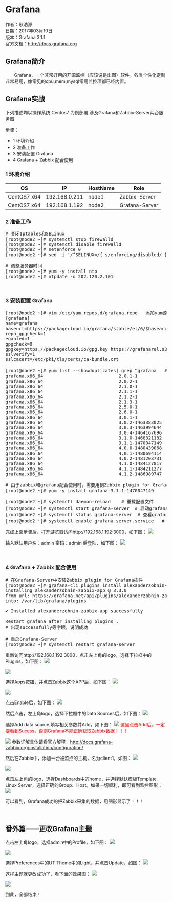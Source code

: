 # Grafana #
作者：耿浩源<br />
日期：2017年03月10日<br />
版本：Grafana 3.1.1<br />
官方文档：<a href="http://docs.grafana.org">http://docs.grafana.org</a><br />


## Grafana简介 ##

&nbsp;&nbsp;&nbsp;&nbsp;&nbsp;&nbsp;&nbsp;Grafana，一个非常好用的开源监控（应该说是出图）软件。各类个性化定制非常易用，像常见的cpu,mem,mysql常用监控项都已经内置。

## Grafana实战 ##

下列描述均以操作系统 Centos7 为例部署,涉及Grafana和Zabbix-Server两台服务器

步骤：

- 1 环境介绍
- 2 准备工作
- 3 安装配置 Grafana
- 4 Grafana + Zabbix 配合使用

### 1 环境介绍 ###

| OS            | IP            | HostName      | Role |
| ------------- |:-------------:| ------------- | -------- |
| CentOS7 x64 | 192.168.0.211| node1         | Zabbix-Server |
| CentOS7 x64 | 192.168.1.192 | node2         | Grafana-Server |

### 2 准备工作 ###
<pre>
# 关闭Iptables和SELinux
[root@node2 ~]# systemctl stop firewalld
[root@node2 ~]# systemctl disable firewalld
[root@node2 ~]# setenforce 0
[root@node2 ~]# sed -i '/^SELINUX=/{ s/enforcing/disabled/ }' /etc/selinux/config

# 调整服务器时间
[root@node2 ~]# yum -y install ntp
[root@node2 ~]# ntpdate -u 202.120.2.101
</pre>

<br />

### 3 安装配置 Grafana ###
<pre>
[root@node2 ~]# vim /etc/yum.repos.d/grafana.repo   添加yum源
[grafana]
name=grafana
baseurl=https://packagecloud.io/grafana/stable/el/6/$basearch
repo_gpgcheck=1
enabled=1
gpgcheck=0
gpgkey=https://packagecloud.io/gpg.key https://grafanarel.s3.amazonaws.com/RPM-GPG-KEY-grafana
sslverify=1
sslcacert=/etc/pki/tls/certs/ca-bundle.crt

[root@node2 ~]# yum list --showduplicates| grep ^grafana   # 查看grafana的各个版本，最新grafana版本已到4.x.x
grafana.x86_64                            2.0.1-1                      grafana  
grafana.x86_64                            2.0.2-1                      grafana  
grafana.x86_64                            2.1.0-1                      grafana  
grafana.x86_64                            2.1.1-1                      grafana  
grafana.x86_64                            2.1.2-1                      grafana  
grafana.x86_64                            2.1.3-1                      grafana  
grafana.x86_64                            2.5.0-1                      grafana  
grafana.x86_64                            2.6.0-1                      grafana  
grafana.x86_64                            3.0.1-1                      grafana  
grafana.x86_64                            3.0.2-1463383025             grafana  
grafana.x86_64                            3.0.3-1463994644             grafana  
grafana.x86_64                            3.0.4-1464167696             grafana  
grafana.x86_64                            3.1.0-1468321182             grafana  
grafana.x86_64                            3.1.1-1470047149             grafana  
grafana.x86_64                            4.0.0-1480439068             grafana  
grafana.x86_64                            4.0.1-1480694114             grafana  
grafana.x86_64                            4.0.2-1481203731             grafana  
grafana.x86_64                            4.1.0-1484127817             grafana  
grafana.x86_64                            4.1.1-1484211277             grafana  
grafana.x86_64                            4.1.2-1486989747             grafana

# 由于zabbix和grafana配合使用时，需要用到Zabbix plugin for Grafana这个插件，而目前这个插件需要依赖Grafana3.x.x版本，所以我们安装Grafana3.x.x版本，而不是最新的Grafana4.x.x版本
[root@node2 ~]# yum -y install grafana-3.1.1-1470047149

[root@node2 ~]# systemctl daemon-reload    # 重载配置文件
[root@node2 ~]# systemctl start grafana-server  # 启动grafana-Server
[root@node2 ~]# systemctl status grafana-server  # 查看grafana-Server状态
[root@node2 ~]# systemctl enable grafana-server.service   # 设置开机启动
</pre>

完成上面步骤后，打开游览器访问http://192.168.1.192:3000，如下图：
![](http://i.imgur.com/yNha3ge.png)

输入默认用户名：admin 密码：admin 后登陆，如下图：
![](http://i.imgur.com/EEbnAzn.png)

<br />

### 4 Grafana + Zabbix 配合使用 ###

<pre>
# 在Grafana-Server中安装Zabbix plugin for Grafana插件
[root@node2 ~]# grafana-cli plugins install alexanderzobnin-zabbix-app
installing alexanderzobnin-zabbix-app @ 3.3.0
from url: https://grafana.net/api/plugins/alexanderzobnin-zabbix-app/versions/3.3.0/download
into: /var/lib/grafana/plugins

✔ Installed alexanderzobnin-zabbix-app successfully 

Restart grafana after installing plugins . <service grafana-server restart>
# 出现successfully等字眼，说明成功

# 重启Grafana-Server
[root@node2 ~]# systemctl restart grafana-server
</pre>

重新访问http://192.168.1.192:3000，点击左上角的logo，选择下拉框中的Plugins，如下图：
![](http://i.imgur.com/aKW2xJh.png)

![](http://i.imgur.com/MbbZcyt.png)

选择Apps按钮，并点击Zabbix这个APP后，如下图：
![](http://i.imgur.com/f6XWU4d.png)

![](http://i.imgur.com/RFi2rKg.png)

点击Enable后，如下图：
![](http://i.imgur.com/fzPdIxm.png)

然后点击，左上角logo，选择下拉框中的Data Sources后，如下图：
![](http://i.imgur.com/790drRF.png)

选择Add data source,填写相关参数并Add，如下图：
![](http://i.imgur.com/YmXeE0q.png)
<font color=#FF0000>这里点击Add后，一定要看到Sucess，否则Grafana不能正确获取Zabbix数据！！！</font>

![](http://i.imgur.com/entQi8G.png)
参数详解具体请看官方解释：<a href="http://docs.grafana-zabbix.org/installation/configuration/">http://docs.grafana-zabbix.org/installation/configuration/</a><br />

然后在Zabbix中，添加一台被监控的主机，名为client1，如图：
![](http://i.imgur.com/5DbWU1m.png)

![](http://i.imgur.com/QQ0GvZf.png)

点击左上角的logo，选择Dashboards中的home，并选择默认模板Template Linux Server，选择正确的Group、Host。如果一切顺利，即可看到监控图形：
![](http://i.imgur.com/NF64wTD.png)

可以看到，Grafana成功的把Zabbix采集的数据，用图形显示了！！！

<br />

## 番外篇——更改Grafana主题 ##
点击左上角logo，选择admin中的Profile，如下图：
![](http://i.imgur.com/6Gz32db.png)

![](http://i.imgur.com/OoKf6O1.png)

选择Preferences中的UT Theme中的Light，并点击Update，如图：
![](http://i.imgur.com/vJEue7V.png)

这样主题就更改成功了，看下面的效果图：
![](http://i.imgur.com/jPIhn72.png)

![](http://i.imgur.com/fndxKqA.png)


到此，全部结束！